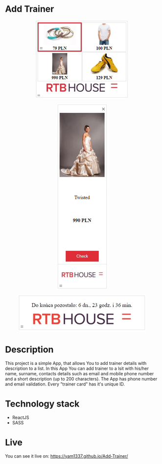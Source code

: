 # Add Trainer

<div align="center">
<img src="https://github.com/Yam1337/Marketing-Banners/blob/master/banner1.gif">
</div>
<p align="center">
    <img src="https://github.com/Yam1337/Marketing-Banners/blob/master/banner2.gif">
</p>
<p align="center">
    <img src="https://github.com/Yam1337/Marketing-Banners/blob/master/counter.jpg">
</p>

# Description

This project is a simple App, that allows You to add trainer details with description to a list.
In this App You can add trainer to a lsit with his/her name, surname, contacts details such as email and mobile phone number and a short description (up to 200 characters). The App has phone number and email validation. Every "trainer card" has it's unique ID.

# Technology stack
* ReactJS
* SASS

# Live

You can see it live on:
https://yam1337.github.io/Add-Trainer/
